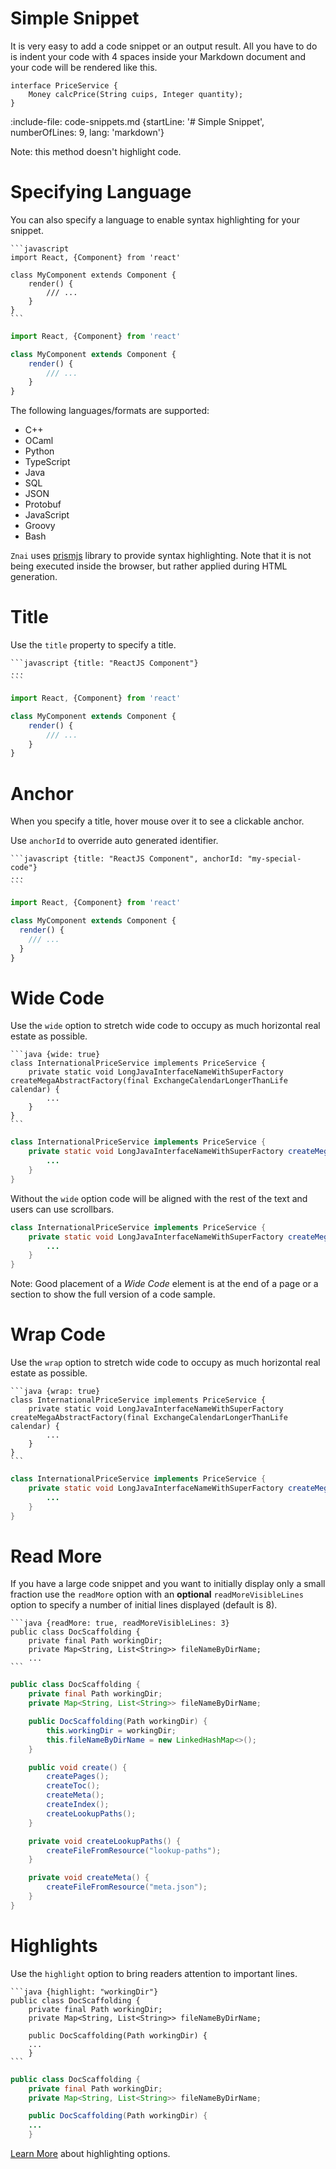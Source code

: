 # Simple Snippet

It is very easy to add a code snippet or an output result.
All you have to do is indent your code with 4 spaces inside your Markdown document and
your code will be rendered like this.

    interface PriceService {
        Money calcPrice(String cuips, Integer quantity);
    }

:include-file: code-snippets.md {startLine: '# Simple Snippet', numberOfLines: 9, lang: 'markdown'}

Note: this method doesn't highlight code.

# Specifying Language
 
You can also specify a language to enable syntax highlighting for your snippet. 

    ```javascript
    import React, {Component} from 'react'

    class MyComponent extends Component {
        render() {
            /// ...
        }
    }
    ```

```javascript
import React, {Component} from 'react'

class MyComponent extends Component {
    render() {
        /// ...
    }
}
```

The following languages/formats are supported:
* C++
* OCaml
* Python
* TypeScript
* Java
* SQL
* JSON
* Protobuf
* JavaScript
* Groovy
* Bash

`Znai` uses [prismjs](http://prismjs.com) library to provide syntax highlighting. 
Note that it is not being executed inside the browser, but rather applied during HTML generation.
  
# Title

Use the `title` property to specify a title.

    ```javascript {title: "ReactJS Component"}
    ...
    ```

```javascript {title: "ReactJS Component"}
import React, {Component} from 'react'

class MyComponent extends Component {
    render() {
        /// ...
    }
}
```

# Anchor

When you specify a title, hover mouse over it to see a clickable anchor.

Use `anchorId` to override auto generated identifier.

`````
```javascript {title: "ReactJS Component", anchorId: "my-special-code"}
...
```
`````
```javascript {title: "ReactJS Component", anchorId: "my-special-code"}
import React, {Component} from 'react'

class MyComponent extends Component {
  render() {
    /// ...
  }
}
```

# Wide Code

Use the `wide` option to stretch wide code to occupy as much horizontal real estate as possible.  

    ```java {wide: true}
    class InternationalPriceService implements PriceService {
        private static void LongJavaInterfaceNameWithSuperFactory createMegaAbstractFactory(final ExchangeCalendarLongerThanLife calendar) {
            ...
        }
    }
    ```
    
```java {wide: true}
class InternationalPriceService implements PriceService {
    private static void LongJavaInterfaceNameWithSuperFactory createMegaAbstractFactory(final ExchangeCalendarLongerThanLife calendar) {
        ...
    }
}
``` 

Without the `wide` option code will be aligned with the rest of the text and users can use scrollbars.   

```java
class InternationalPriceService implements PriceService {
    private static void LongJavaInterfaceNameWithSuperFactory createMegaAbstractFactory(final ExchangeCalendarLongerThanLife calendar) {
        ...
    }
}
```

Note: Good placement of a *Wide Code* element is at the end of a page or a section to show the full version of a code sample.

# Wrap Code

Use the `wrap` option to stretch wide code to occupy as much horizontal real estate as possible.

    ```java {wrap: true}
    class InternationalPriceService implements PriceService {
        private static void LongJavaInterfaceNameWithSuperFactory createMegaAbstractFactory(final ExchangeCalendarLongerThanLife calendar) {
            ...
        }
    }
    ```

```java {wrap: true}
class InternationalPriceService implements PriceService {
    private static void LongJavaInterfaceNameWithSuperFactory createMegaAbstractFactory(final ExchangeCalendarLongerThanLife calendar) {
        ...
    }
}
``` 

# Read More

If you have a large code snippet and you want to initially display only a small fraction use the `readMore` option with an **optional**
`readMoreVisibleLines` option to specify a number of initial lines displayed (default is 8).

    ```java {readMore: true, readMoreVisibleLines: 3}
    public class DocScaffolding {
        private final Path workingDir;
        private Map<String, List<String>> fileNameByDirName;
        ...
    ```

```java {readMore: true, readMoreVisibleLines: 3}
public class DocScaffolding {
    private final Path workingDir;
    private Map<String, List<String>> fileNameByDirName;

    public DocScaffolding(Path workingDir) {
        this.workingDir = workingDir;
        this.fileNameByDirName = new LinkedHashMap<>();
    }

    public void create() {
        createPages();
        createToc();
        createMeta();
        createIndex();
        createLookupPaths();
    }

    private void createLookupPaths() {
        createFileFromResource("lookup-paths");
    }

    private void createMeta() {
        createFileFromResource("meta.json");
    }
}
```

# Highlights

Use the `highlight` option to bring readers attention to important lines.


    ```java {highlight: "workingDir"}
    public class DocScaffolding {
        private final Path workingDir;
        private Map<String, List<String>> fileNameByDirName;
    
        public DocScaffolding(Path workingDir) {
        ...
        }
    ```
    
```java {highlight: "workingDir"}
public class DocScaffolding {
    private final Path workingDir;
    private Map<String, List<String>> fileNameByDirName;

    public DocScaffolding(Path workingDir) {
    ...
    }
```

[Learn More](snippets/snippets-highlighting) about highlighting options.
